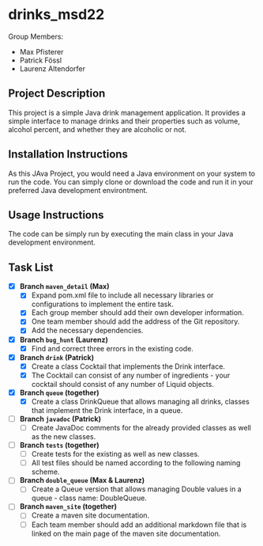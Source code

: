 # drinks_msd22

Group Members:
- Max Pfisterer
- Patrick Fössl
- Laurenz Altendorfer
## Project Description 

This project is a simple Java drink management application. It provides a simple interface to manage drinks and their properties such as volume, alcohol percent, and whether they are alcoholic or not.

## Installation Instructions

As this JAva Project, you would need a Java environment on your system to run the code. You can simply clone or download the code and run it in your preferred Java development environtment.

## Usage Instructions

The code can be simply run by executing the main class in your Java development environment.

## Task List

- [x] **Branch `maven_detail` (Max)**
  - [x] Expand pom.xml file to include all necessary libraries or configurations to implement the entire task.
  - [x] Each group member should add their own developer information.
  - [x] One team member should add the address of the Git repository.
  - [x] Add the necessary dependencies.
  
- [x] **Branch `bug_hunt` (Laurenz)**
  - [x] Find and correct three errors in the existing code.
  
- [x] **Branch `drink` (Patrick)**
  - [x] Create a class Cocktail that implements the Drink interface.
  - [x] The Cocktail can consist of any number of ingredients - your cocktail should consist of any number of Liquid objects.
- [x] **Branch `queue` (together)**
  - [x] Create a class DrinkQueue that allows managing all drinks, classes that implement the Drink interface, in a queue.

- [ ] **Branch `javadoc` (Patrick)**
  - [ ] Create JavaDoc comments for the already provided classes as well as the new classes.

- [ ] **Branch `tests` (together)**
  - [ ] Create tests for the existing as well as new classes.
  - [ ] All test files should be named according to the following naming scheme.

- [ ] **Branch `double_queue` (Max & Laurenz)**
  - [ ] Create a Queue version that allows managing Double values in a queue - class name: DoubleQueue.

- [ ] **Branch `maven_site` (together)**
  - [ ] Create a maven site documentation.
  - [ ] Each team member should add an additional markdown file that is linked on the main page of the maven site documentation.